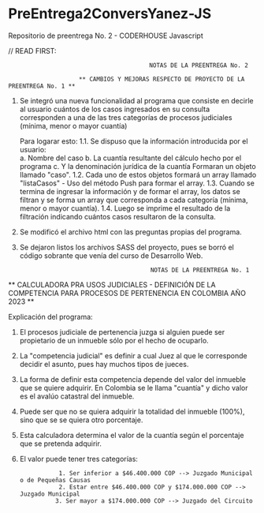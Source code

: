 # PreEntrega2ConversYanez-JS
Repositorio de preentrega No. 2 - CODERHOUSE Javascript

// READ FIRST:

                                            NOTAS DE LA PREENTREGA No. 2

                        ** CAMBIOS Y MEJORAS RESPECTO DE PROYECTO DE LA PREENTREGA No. 1 **

1. Se integró una nueva funcionalidad al programa que consiste en decirle al usuario cuántos de los casos ingresados en su consulta corresponden a una de las tres categorías de procesos judiciales (mínima, menor o mayor cuantía)

    Para logarar esto:
    1.1. Se dispuso que la información introducida por el usuario:  
        a. Nombre del caso
        b. La cuantía resultante del cálculo hecho por el programa
        c. Y la denominación jurídica de la cuantía
        Formaran un objeto llamado "caso".
    1.2. Cada uno de estos objetos formará un array llamado "listaCasos" - Uso del método Push para formar el array.
    1.3. Cuando se termina de ingresar la información y de formar el array, los datos se filtran y se forma un array que corresponda a cada categoría (mínima, menor o mayor cuantía).
    1.4. Luego se imprime el resultado de la filtración indicando cuántos casos resultaron de la consulta.

2. Se modificó el archivo html con las preguntas propias del programa.

3. Se dejaron listos los archivos SASS del proyecto, pues se borró el código sobrante que venía del curso de    Desarrollo Web.


                                            NOTAS DE LA PREENTREGA No. 1


** CALCULADORA PRA USOS JUDICIALES - DEFINICIÓN DE LA COMPETENCIA PARA PROCESOS DE PERTENENCIA EN COLOMBIA AÑO 2023 **

Explicación del programa:

1. El procesos judiciale de pertenencia juzga si alguien puede ser propietario de un inmueble sólo por el hecho de ocuparlo.
2. La "competencia judicial" es definir a cual Juez al que le corresponde decidir el asunto, pues hay muchos tipos de jueces.
3. La forma de definir esta competencia depende del valor del inmueble que se quiere adquirir. 
    En Colombia se le llama "cuantía" y dicho valor es el avalúo catastral del inmueble.
4. Puede ser que no se quiera adquirir la totalidad del inmueble (100%), sino que se se quiera otro porcentaje.
5. Esta calculadora determina el valor de la cuantía según el porcentaje que se pretenda adquirir.
6. El valor puede tener tres categorías: 

                  1. Ser inferior a $46.400.000 COP --> Juzgado Municipal o de Pequeñas Causas
                  2. Estar entre $46.400.000 COP y $174.000.000 COP --> Juzgado Municipal
                 3. Ser mayor a $174.000.000 COP --> Juzgado del Circuito
